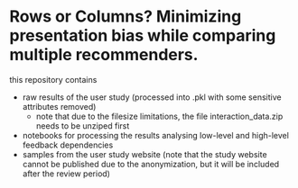 # Rows or Columns? Minimizing presentation bias while comparing multiple recommenders.

this repository contains
- raw results of the user study (processed into .pkl with some sensitive attributes removed)
  - note that due to the filesize limitations, the file interaction_data.zip needs to be unziped first
- notebooks for processing the results analysing low-level and high-level feedback dependencies
- samples from the user study website (note that the study website cannot be published due to the anonymization, but it will be included after the review period)
